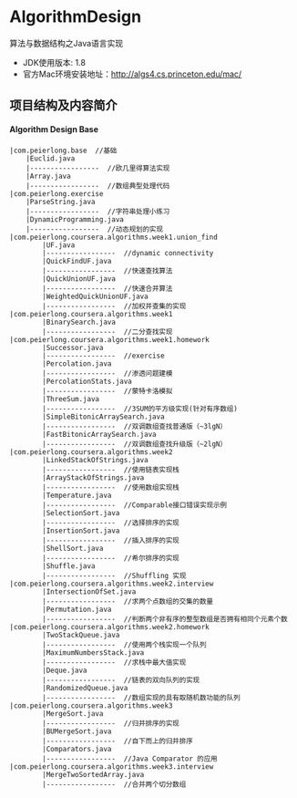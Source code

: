 # AlgorithmDesign
算法与数据结构之Java语言实现

- JDK使用版本: 1.8
- 官方Mac环境安装地址：http://algs4.cs.princeton.edu/mac/

## 项目结构及内容简介

#### Algorithm Design Base
    |com.peierlong.base  //基础
        |Euclid.java
        |-----------------  //欧几里得算法实现
        |Array.java
        |-----------------  //数组典型处理代码
    |com.peierlong.exercise
        |ParseString.java
        |-----------------  //字符串处理小练习
        |DynamicProgramming.java
        |-----------------  //动态规划的实现
    |com.peierlong.coursera.algorithms.week1.union_find
            |UF.java
            |-----------------  //dynamic connectivity            
            |QuickFindUF.java
            |-----------------  //快速查找算法      
            |QuickUnionUF.java
            |-----------------  //快速合并算法      
            |WeightedQuickUnionUF.java
            |-----------------  //加权并查集的实现
    |com.peierlong.coursera.algorithms.week1
            |BinarySearch.java
            |-----------------  //二分查找实现
    |com.peierlong.coursera.algorithms.week1.homework
            |Successor.java
            |-----------------  //exercise
            |Percolation.java
            |-----------------  //渗透问题建模
            |PercolationStats.java
            |-----------------  //蒙特卡洛模拟
            |ThreeSum.java
            |-----------------  //3SUM的平方级实现(针对有序数组)
            |SimpleBitonicArraySearch.java
            |-----------------  //双调数组查找普通版（~3lgN）
            |FastBitonicArraySearch.java
            |-----------------  //双调数组查找升级版（~2lgN）
    |com.peierlong.coursera.algorithms.week2
            |LinkedStackOfStrings.java
            |-----------------  //使用链表实现栈
            |ArrayStackOfStrings.java
            |-----------------  //使用数组实现栈
            |Temperature.java
            |-----------------  //Comparable接口错误实现示例
            |SelectionSort.java
            |-----------------  //选择排序的实现
            |InsertionSort.java
            |-----------------  //插入排序的实现
            |ShellSort.java
            |-----------------  //希尔排序的实现
            |Shuffle.java
            |-----------------  //Shuffling 实现
    |com.peierlong.coursera.algorithms.week2.interview
            |IntersectionOfSet.java
            |-----------------  //求两个点数组的交集的数量
            |Permutation.java
            |-----------------  //判断两个非有序的整型数组是否拥有相同个元素个数
    |com.peierlong.coursera.algorithms.week2.homework
            |TwoStackQueue.java
            |-----------------  //使用两个栈实现一个队列
            |MaximumNumbersStack.java
            |-----------------  //求栈中最大值实现
            |Deque.java
            |-----------------  //链表的双向队列的实现
            |RandomizedQueue.java
            |-----------------  //数组实现的具有取随机数功能的队列
    |com.peierlong.coursera.algorithms.week3
            |MergeSort.java
            |-----------------  //归并排序的实现
            |BUMergeSort.java
            |-----------------  //自下而上的归并排序
            |Comparators.java
            |-----------------  //Java Comparator 的应用
    |com.peierlong.coursera.algorithms.week3.interview
            |MergeTwoSortedArray.java
            |-----------------  //合并两个切分数组


